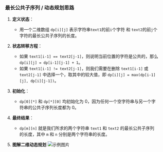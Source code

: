 ### 最长公共子序列 / 动态规划思路

1. **定义状态**：
   - 用一个二维数组 `dp[i][j]` 表示字符串`text1`的前`i`个字符 和 `text2`的前`j`个字符的最长公共子序列的长度。

2. **状态转移方程**：
   - 如果 `text1[i-1] == text2[j-1]`，则说明当前位置的字符是公共的，那么 `dp[i][j] = dp[i-1][j-1] + 1`。
   - 如果 `text1[i-1] != text2[j-1]`，则我们需要在删除 `text1[i-1]` 或 `text2[j-1]` 中选择一个，取其中的较大值，即 `dp[i][j] = max(dp[i-1][j], dp[i][j-1])`。

3. **初始化**：
   - `dp[0][*]` 和 `dp[*][0]` 均初始化为 0，因为任何一个空字符串与另一个字符串的公共子序列长度都为 0。

4. **最终结果**：
   - `dp[m][n]` 就是我们所求的两个字符串 `text1` 和 `text2` 的最长公共子序列的长度，其中 `m` 和 `n` 分别是两个字符串的长度。

5. **图解二维动态规划**
![示例图片](https://example.com/image.jpg)